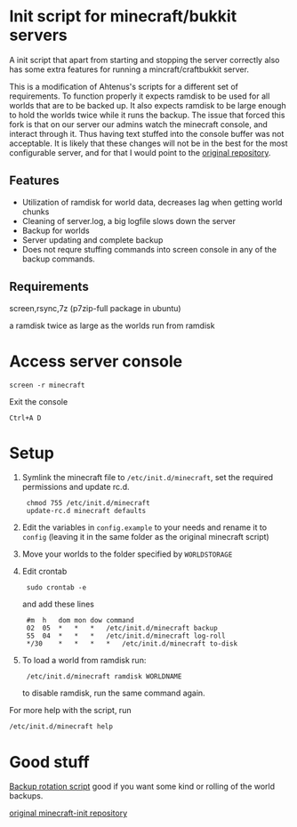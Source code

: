 Init script for minecraft/bukkit servers
=======================================
A init script that apart from starting and stopping the server correctly also has some extra features for running a mincraft/craftbukkit server.

This is a modification of Ahtenus's scripts for a different set of requirements. To function properly it expects ramdisk to be used for all worlds that are to be backed up. It also expects ramdisk to be large enough to hold the worlds twice while it runs the backup. The issue that forced this fork is that on our server our admins watch the minecraft console, and interact through it. Thus having text stuffed into the console buffer was not acceptable. It is likely that these changes will not be in the best for the most configurable server, and for that I would point to the [original repository](https://github.com/Ahtenus/minecraft-init).

Features
--------

 * Utilization of ramdisk for world data, decreases lag when getting world chunks
 * Cleaning of server.log, a big logfile slows down the server
 * Backup for worlds
 * Server updating and complete backup
 * Does not requre stuffing commands into screen console in any of the backup commands.

Requirements
------------
screen,rsync,7z (p7zip-full package in ubuntu)

a ramdisk twice as large as the worlds run from ramdisk

Access server console
=====================

	screen -r minecraft

Exit the console
	
	Ctrl+A D

Setup
=====

1. Symlink the minecraft file to `/etc/init.d/minecraft`, set the required permissions and update rc.d.

		chmod 755 /etc/init.d/minecraft
		update-rc.d minecraft defaults

2. Edit the variables in `config.example` to your needs and rename it to `config` (leaving it in the same folder as the original minecraft script)

3. Move your worlds to the folder specified by `WORLDSTORAGE`

4. Edit crontab

		sudo crontab -e

	and add these lines

		#m 	h 	dom	mon	dow	command
		02 	05 	*	*	*	/etc/init.d/minecraft backup
		55 	04 	*	*	*	/etc/init.d/minecraft log-roll
		*/30 	* 	*	*	*	/etc/init.d/minecraft to-disk


5. To load a world from ramdisk run:

		/etc/init.d/minecraft ramdisk WORLDNAME
	
	to disable ramdisk, run the same command again.


For more help with the script, run

	/etc/init.d/minecraft help


Good stuff
==========
[Backup rotation script](https://github.com/adamfeuer/rotate-backups) good if you want some kind or rolling of the world backups.

[original minecraft-init repository](https://github.com/Ahtenus/minecraft-init)
